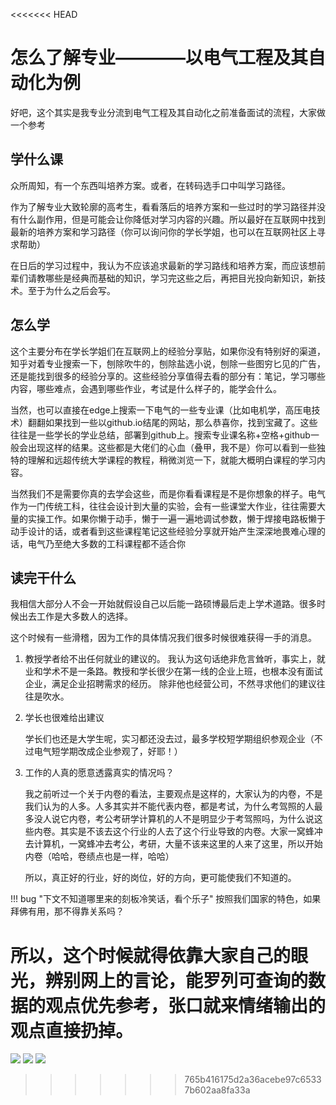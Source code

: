 <<<<<<< HEAD
# 怎么了解专业————以电气工程及其自动化为例

好吧，这个其实是我专业分流到电气工程及其自动化之前准备面试的流程，大家做一个参考

## 学什么课

众所周知，有一个东西叫培养方案。或者，在转码选手口中叫学习路径。

作为了解专业大致轮廓的高考生，看看落后的培养方案和一些过时的学习路径并没有什么副作用，但是可能会让你降低对学习内容的兴趣。所以最好在互联网中找到最新的培养方案和学习路径（你可以询问你的学长学姐，也可以在互联网社区上寻求帮助）

在日后的学习过程中，我认为不应该追求最新的学习路线和培养方案，而应该想前辈们请教哪些是经典而基础的知识，学习完这些之后，再把目光投向新知识，新技术。至于为什么之后会写。

## 怎么学

这个主要分布在学长学姐们在互联网上的经验分享贴，如果你没有特别好的渠道，知乎对着专业搜索一下，刨除吹牛的，刨除盐选小说，刨除一些图穷匕见的广告，还是能找到很多的经验分享的。这些经验分享值得去看的部分有：笔记，学习哪些内容，哪些难点，会遇到哪些作业，考试是什么样子的，能学会什么。

当然，也可以直接在edge上搜索一下电气的一些专业课（比如电机学，高压电技术）翻翻如果找到一些以github.io结尾的网站，那么恭喜你，找到宝藏了。这些往往是一些学长的学业总结，部署到github上。搜索专业课名称+空格+github一般会出现这样的结果。这些都是大佬们的心血（叠甲，我不是）你可以看到一些独特的理解和远超传统大学课程的教程，稍微浏览一下，就能大概明白课程的学习内容。

当然我们不是需要你真的去学会这些，而是你看看课程是不是你想象的样子。电气作为一门传统工科，往往会设计到大量的实验，会有一些课堂大作业，往往需要大量的实操工作。如果你懒于动手，懒于一遍一遍地调试参数，懒于焊接电路板懒于动手设计的话，或者看到这些课程笔记这些经验分享就开始产生深深地畏难心理的话，电气乃至绝大多数的工科课程都不适合你

## 读完干什么

我相信大部分人不会一开始就假设自己以后能一路硕博最后走上学术道路。很多时候出去工作是大多数人的选择。

这个时候有一些滑稽，因为工作的具体情况我们很多时候很难获得一手的消息。

1. 教授学者给不出任何就业的建议的。
    我认为这句话绝非危言耸听，事实上，就业和学术不是一条路。教授和学长很少在第一线的企业上班，也根本没有面试企业，满足企业招聘需求的经历。
    除非他也经营公司，不然寻求他们的建议往往是吹水。

2. 学长也很难给出建议

    学长们也还是大学生呢，实习都还没去过，最多学校短学期组织参观企业（不过电气短学期改成企业参观了，好耶！）
3. 工作的人真的愿意透露真实的情况吗？

    我之前听过一个关于内卷的看法，主要观点是这样的，大家认为的内卷，不是我们认为的人多。人多其实并不能代表内卷，都是考试，为什么考驾照的人最多没人说它内卷，考公考研学计算机的人不是明显少于考驾照吗，为什么说这些内卷。其实是不该去这个行业的人去了这个行业导致的内卷。大家一窝蜂冲去计算机，一窝蜂冲去考公，考研，大量不该来这里的人来了这里，所以开始内卷（哈哈，卷绩点也是一样，哈哈）

    所以，真正好的行业，好的岗位，好的方向，更可能使我们不知道的。

!!! bug "下文不知道哪里来的刻板冷笑话，看个乐子"
    按照我们国家的特色，如果拜佛有用，那不得靠关系吗？

所以，这个时候就得依靠大家自己的眼光，辨别网上的言论，能罗列可查询的数据的观点优先参考，张口就来情绪输出的观点直接扔掉。
=======
![](https://file.cc98.org/v2-upload/2024-06-22/kmphup3y.webp)
![](https://file.cc98.org/v2-upload/2024-06-22/fqljit3p.webp)
![](https://file.cc98.org/v2-upload/2024-06-22/4cnhejav.webp)
>>>>>>> 765b416175d2a36acebe97c65337b602aa8fa33a
